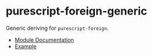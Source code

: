 # purescript-foreign-generic

Generic deriving for `purescript-foreign`.

- [Module Documentation](docs/Data/Foreign/Generic.md)
- [Example](test/Main.purs)
